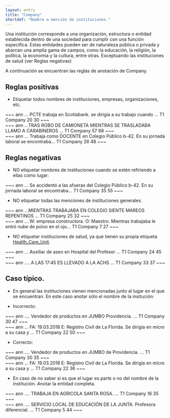 ```yaml
---
layout: entry
title: "Company"
shortdef: "Nombre o mención de instituciones."
---
```


Una institución corresponde a una organización, estructura o entidad establecida dentro de una sociedad para cumplir con una función específica. Estas entidades pueden ser de naturaleza pública o privada y abarcan una amplia gama de campos, como la educación, la religión, la política, la economía y la cultura, entre otras. Exceptuando las instituciones de salud (ver Reglas negativas)

A continuación se encuentran las reglas de anotación de Company.

## Reglas positivas

* Etiquetar todos nombres de instituciones, empresas, organizaciones, etc.

<div class="annotation-correct" markdown="1">
~~~ ann
... PCTE trabaja en Scotiabank. se dirigía a su trabajo cuando ...
T1 Company 20 30 
~~~
</div>

<div class="annotation-correct" markdown="1">
~~~ ann
...TRAS ROBO DE CAMIONETA MIENTRAS SE TRASLADABA LLAMO A CARABINEROS ...
T1 Company 57 68 
~~~
</div>

<div class="annotation-correct" markdown="1">
~~~ ann
... Trabaja como DOCENTE en Colegio Público b-42. En su jornada laboral se encontraba...
T1 Company 28 48 
~~~
</div>


## Reglas negativas

* NO etiquetar nombres de instituciones cuando se estén refiriendo a ellas como lugar:

<div class="annotation-incorrect" markdown="1">
~~~ ann
... Se accidentó a las afueras del Colegio Público b-42. En su jornada laboral se encontraba...
T1 Company 35 55 
~~~
</div>


* NO etiquetar todas las menciones de instituciones generales.

<div class="annotation-incorrect" markdown="1">
~~~ ann
...MIENTRAS TRABAJABA EN COLEGIO SIENTE MAREOS REPENTINOS ...
T1 Company 25 32 
~~~
</div>

<div class="annotation-correct" markdown="1">
~~~ ann
... W: empresa constructora. O: Maestro. Mientras trabajaba le entró nube de polvo en el ojo...
T1 Company 7 27 
~~~
</div>

* NO etiquetar instituciones de salud, ya que tienen su propia etiqueta [Health_Care_Unit](../entity/health_care_unit).

<div class="annotation-incorrect" markdown="1">
~~~ ann
... Auxiliar de aseo en Hospital del Profesor ...
T1 Company 24 45 
~~~
</div>

<div class="annotation-incorrect" markdown="1">
~~~ ann
.... A LAS 17:45 ES LLEVADO A LA ACHS ...
T1 Company 33 37 
~~~
</div>


## Caso típico.

* En general las instituciones vienen mencionadas junto al lugar en el que se encuentran. En este caso anotar sólo el nombre de la insitución:

* Incorrecto:
  
<div class="annotation-incorrect" markdown="1">
~~~ ann
.... Vendedor de productos en JUMBO Providencia.  ...
T1 Company 30 47 
~~~
</div>

<div class="annotation-incorrect" markdown="1">
~~~ ann
... FA: 19.03.2018 E: Registro Civil de La Florida. Se dirigía en micro a su casa y  ...
T1 Company 22 50 
~~~
</div>

* Correcto:
  
<div class="annotation-correct" markdown="1">
~~~ ann
.... Vendedor de productos en JUMBO de Providencia.  ...
T1 Company 30 35 
~~~
</div>

<div class="annotation-correct" markdown="1">
~~~ ann
... FA: 19.03.2018 E: Registro Civil de La Florida. Se dirigía en micro a su casa y  ...
T1 Company 22 36 
~~~
</div>

* En caso de no saber si es que el lugar es parte o no del nombre de la institución. Anotar la entidad completa.

<div class="annotation-correct" markdown="1">
~~~ ann
.... TRABAJA EN AGRICOLA SANTA ROSA.  ...
T1 Company 16 35
~~~
</div>

<div class="annotation-correct" markdown="1">
~~~ ann
.... SERVICIO LOCAL DE EDUCACIÓN DE LA JUNTA. Profesora diferencial.  ...
T1 Company 5 44 
~~~
</div>
